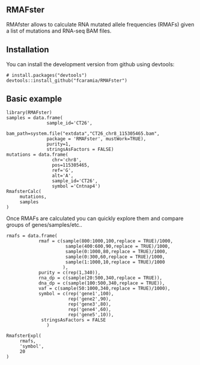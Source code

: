 ## RMAFster

RMAfster allows to calculate RNA mutated allele frequencies (RMAFs) given a list of mutations and RNA-seq BAM files. 


## Installation

You can install the development version from github using devtools:

```{r gh-installation, eval = FALSE}
# install.packages("devtools")
devtools::install_github("fcaramia/RMAFster")
```

## Basic example

```{r example}
library(RMAFster)
samples = data.frame(
               sample_id='CT26',
               bam_path=system.file("extdata","CT26_chr8_115305465.bam",
               package = 'RMAFster', mustWork=TRUE),
               purity=1,
               stringsAsFactors = FALSE)
mutations = data.frame(
                 chr='chr8',
                 pos=115305465,
                 ref='G',
                 alt='A',
                 sample_id='CT26',
                 symbol ='Cntnap4')
RmafsterCalc(
     mutations,
     samples
)

```

Once RMAFs are calculated you can quickly explore them and compare groups of genes/samples/etc..

```{r, message=FALSE}
rmafs = data.frame(
            rmaf = c(sample(800:1000,100,replace = TRUE)/1000,
                      sample(400:600,90,replace = TRUE)/1000,
                      sample(0:1000,80,replace = TRUE)/1000,
                      sample(0:300,60,replace = TRUE)/1000,
                      sample(1:1000,10,replace = TRUE)/1000
                     ),
            purity = c(rep(1,340)),
            rna_dp = c(sample(20:500,340,replace = TRUE)),
            dna_dp = c(sample(100:500,340,replace = TRUE)),
            vaf = c(sample(50:1000,340,replace = TRUE)/1000),
            symbol = c(rep('gene1',100),
                       rep('gene2',90),
                       rep('gene3',80),
                       rep('gene4',60),
                       rep('gene5',10)),
             stringsAsFactors = FALSE
               )

RmafsterExpl(
     rmafs,
     'symbol',
     20
)
```
